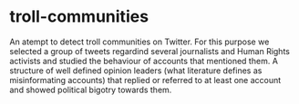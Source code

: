 # troll-communities
An atempt to detect troll communities on Twitter.
For this purpose we selected a group of tweets regardind several journalists and Human Rights activists and studied the behaviour of accounts that mentioned them.
A structure of well defined opinion leaders (what literature defines as misinformating accounts) that replied or referred to at least one account and showed political bigotry towards them.